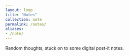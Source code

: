 ```yaml
---
layout: loop
title: "Notes"
collection: note
permalink: /notes/
aliases:
- /note/
---
```


Random thoughts, stuck on to some digital post-it notes.
